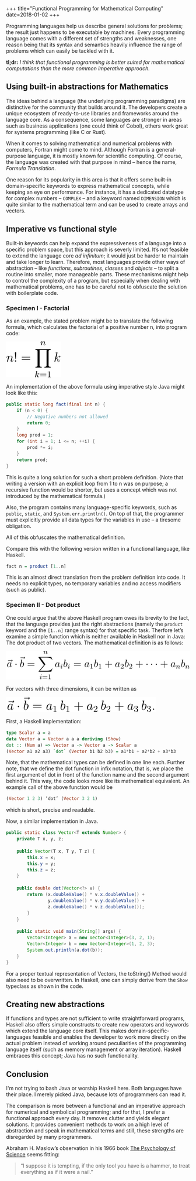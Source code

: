 +++
title="Functional Programming for Mathematical Computing"
date=2018-01-02
+++


Programming languages help us describe general solutions for problems; the result just happens to be executable by machines. Every programming language comes with a different set of strengths and weaknesses, one reason being that its syntax and semantics heavily influence the range of problems which can easily be tackled with it.

**tl;dr:** *I think that functional programming is better suited for mathematical computations than the more common imperative approach.*

## Using built-in abstractions for Mathematics

The ideas behind a language (the underlying programming paradigms) are distinctive for the community that builds around it. The developers create a unique ecosystem of ready-to-use libraries and frameworks around the language core. As a consequence, some languages are stronger in areas such as business applications (one could think of Cobol), others work great for systems programming (like C or Rust).

When it comes to solving mathematical and numerical problems with computers, Fortran might come to mind. Although Fortran is a general-purpose language, it is mostly known for scientific computing. Of course, the language was created with that purpose in mind – hence the name, *Formula Translation*.

One reason for its popularity in this area is that it offers some built-in domain-specific keywords to express mathematical concepts, while keeping an eye on performance. For instance, it has a dedicated datatype for complex numbers – `COMPLEX` – and a keyword named `DIMENSION` which is quite similar to the mathematical term and can be used to create arrays and vectors.

## Imperative vs functional style

Built-in keywords can help expand the expressiveness of a language into a specific problem space, but this approach is severly limited. It’s not feasible to extend the language core *ad infinitum*; it would just be harder to maintain and take longer to learn. Therefore, most languages provide other ways of abstraction – like *functions*, *subroutines*, *classes* and *objects* – to split a routine into smaller, more manageable parts. These mechanisms might help to control the complexity of a program, but especially when dealing with mathematical problems, one has to be careful not to obfuscate the solution with boilerplate code.

### Specimen I - Factorial

As an example, the stated problem might be to translate the following formula, which calculates the factorial of a positive number n, into program code:


![The mathematical definition of a faculty: n! = 1 * 2 * 3 ... * n](./example_faculty.svg)


An implementation of the above formula using imperative style Java might look like this:

```java
public static long fact(final int n) {
    if (n < 0) {
        // Negative numbers not allowed
        return 0;
    }
    long prod = 1;
    for (int i = 1; i <= n; ++i) {
        prod *= i;
    }
    return prod;
}
```

This is quite a long solution for such a short problem definition.
(Note that writing a version with an explicit loop from 1 to n was on purpose; a recursive function would be shorter, but uses a concept which was not introduced by the mathematical formula.)

Also, the program contains many language-specific keywords, such as `public`, `static`, and `System.err.println()`. On top of that, the programmer must explicitly provide all data types for the variables in use – a tiresome obligation.  

All of this obfuscates the mathematical definition.

Compare this with the following version written in a functional language, like Haskell.

```haskell
fact n = product [1..n]
```

This is an almost direct translation from the problem definition into code. It needs no explicit types, no temporary variables and no access modifiers (such as public).

### Specimen II - Dot product

One could argue that the above Haskell program owes its brevity to the fact, that the language provides just the right abstractions (namely the `product` keyword and the `[1..n]` range syntax) for that specific task.
Therfore let’s examine a simple function which is neither available in Haskell nor in Java: The dot product of two vectors. The mathematical definition is as follows:

![The mathematical definition of a vector dot product: a·b= aibi =a1b1+a2b2+···+anbn =abT]( ./example_vector_dot.svg) 

For vectors with three dimensions, it can be written as

![Vector dot product for three dimentsions: a·b = a1 * b1 + a2 * b2 + a3* b3]( ./example_vector_3d.svg)

First, a Haskell implementation:

```haskell
type Scalar a = a
data Vector a = Vector a a a deriving (Show)
dot :: (Num a) => Vector a -> Vector a -> Scalar a
(Vector a1 a2 a3) `dot` (Vector b1 b2 b3) = a1*b1 + a2*b2 + a3*b3
```

Note, that the mathematical types can be defined in one line each. Further note, that we define the dot function in infix notation, that is, we place the first argument of dot in front of the function name and the second argument behind it. This way, the code looks more like its mathematical equivalent.
An example call of the above function would be 

```haskell
(Vector 1 2 3) ’dot’ (Vector 3 2 1)
```

which is short, precise and readable.

Now, a similar implementation in Java.

```java
public static class Vector<T extends Number> {
    private T x, y, z;

    public Vector(T x, T y, T z) {
        this.x = x;
        this.y = y;
        this.z = z;
    }

    public double dot(Vector<?> v) {
        return (x.doubleValue() * v.x.doubleValue() +
                y.doubleValue() * v.y.doubleValue() +
                z.doubleValue() * v.z.doubleValue());
        }
    }

    public static void main(String[] args) {
        Vector<Integer> a = new Vector<Integer>(3, 2, 1);
        Vector<Integer> b = new Vector<Integer>(1, 2, 3);
        System.out.println(a.dot(b));
    }
}
```

For a proper textual representation of Vectors, the toString() Method would also need to be overwritten. In Haskell, one can simply derive from the `Show` typeclass as shown in the code.

## Creating new abstractions

If functions and types are not sufficient to write straightforward programs, Haskell also offers simple constructs to create new operators and keywords which extend the language core itself. This makes domain-specific-languages feasible and enables the developer to work more directly on the actual problem instead of working around peculiarities of the programming language itself (such as memory management or array iteration). Haskell embraces this concept; Java has no such functionality.

## Conclusion

I'm not trying to bash Java or worship Haskell here. Both languages have their place.
I merely picked Java, because lots of programmers can read it.

The comparison is more between a functional and an imperative approach for numerical and symbolical programming; and for that, I prefer a functional approach every day. It removes clutter and yields elegant solutions. It provides convenient methods to work on a high level of abstraction and speak in mathematical terms and still, these strengths are disregarded by many programmers.

Abraham H. Maslow’s observation in his 1966 book [The Psychology of Science](https://www.goodreads.com/book/show/1510050.The_Psychology_of_Science) seems fitting:

> “I suppose it is tempting, if the only tool you have is a hammer, to treat everything as if it were a nail.”